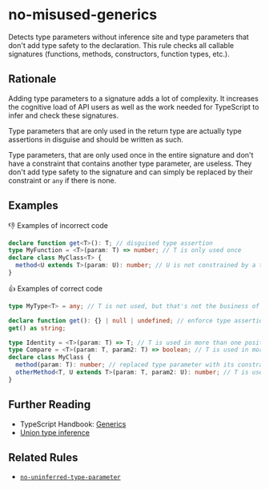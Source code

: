 # no-misused-generics

Detects type parameters without inference site and type parameters that don't add type safety to the declaration. This rule checks all callable signatures (functions, methods, constructors, function types, etc.).

## Rationale

Adding type parameters to a signature adds a lot of complexity. It increases the cognitive load of API users as well as the work needed for TypeScript to infer and check these signatures.

Type parameters that are only used in the return type are actually type assertions in disguise and should be written as such.

Type parameters, that are only used once in the entire signature and don't have a constraint that contains another type parameter, are useless. They don't add type safety to the signature and can simply be replaced by their constraint or `any` if there is none.

## Examples

:thumbsdown: Examples of incorrect code

```ts
declare function get<T>(): T; // disguised type assertion
type MyFunction = <T>(param: T) => number; // T is only used once
declare class MyClass<T> {
  method<U extends T>(param: U): number; // U is not constrained by a type parameter from the same signature
}
```

:thumbsup: Examples of correct code

```ts
type MyType<T> = any; // T is not used, but that's not the business of this rule

declare function get(): {} | null | undefined; // enforce type assertion at call site:
get() as string;

type Identity = <T>(param: T) => T; // T is used in more than one position
type Compare = <T>(param: T, param2: T) => boolean; // T is used in more than one position
declare class MyClass {
  method(param: T): number; // replaced type parameter with its constraint
  otherMethod<T, U extends T>(param: T, param2: U): number; // T is used more than once, U is constrained by T
}
```

## Further Reading

* TypeScript Handbook: [Generics](https://www.typescriptlang.org/docs/handbook/generics.html)
* [Union type inference](https://github.com/Microsoft/TypeScript/issues/23312#issuecomment-380218861)

## Related Rules

* [`no-uninferred-type-parameter`](no-uninferred-type-parameter.md)
